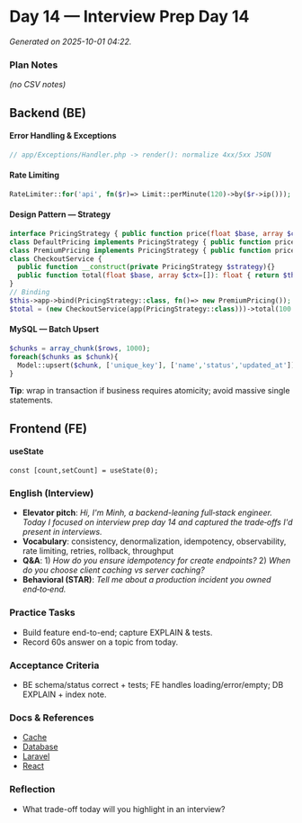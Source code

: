 # Day 14 — Interview Prep Day 14

_Generated on 2025-10-01 04:22._

### Plan Notes
_(no CSV notes)_

## Backend (BE)

#### Error Handling & Exceptions
```php
// app/Exceptions/Handler.php -> render(): normalize 4xx/5xx JSON
```

#### Rate Limiting
```php
RateLimiter::for('api', fn($r)=> Limit::perMinute(120)->by($r->ip()));
```

#### Design Pattern — Strategy
```php
interface PricingStrategy { public function price(float $base, array $ctx=[]): float; }
class DefaultPricing implements PricingStrategy { public function price(float $b, array $ctx=[]): float { return $b; } }
class PremiumPricing implements PricingStrategy { public function price(float $b, array $ctx=[]): float { return round($b*0.95,2); } }
class CheckoutService {
  public function __construct(private PricingStrategy $strategy){}
  public function total(float $base, array $ctx=[]): float { return $this->strategy->price($base,$ctx); }
}
// Binding
$this->app->bind(PricingStrategy::class, fn()=> new PremiumPricing());
$total = (new CheckoutService(app(PricingStrategy::class)))->total(100.0);
```

#### MySQL — Batch Upsert
```php
$chunks = array_chunk($rows, 1000);
foreach($chunks as $chunk){
  Model::upsert($chunk, ['unique_key'], ['name','status','updated_at']);
}
```
**Tip**: wrap in transaction if business requires atomicity; avoid massive single statements.


## Frontend (FE)

#### useState
```tsx
const [count,setCount] = useState(0);
```

### English (Interview)
- **Elevator pitch**: *Hi, I'm Minh, a backend-leaning full‑stack engineer. Today I focused on interview prep day 14 and captured the trade‑offs I'd present in interviews.*
- **Vocabulary**: consistency, denormalization, idempotency, observability, rate limiting, retries, rollback, throughput
- **Q&A**: 1) *How do you ensure idempotency for create endpoints?*  2) *When do you choose client caching vs server caching?*
- **Behavioral (STAR)**: *Tell me about a production incident you owned end‑to‑end.*


### Practice Tasks
- Build feature end-to-end; capture EXPLAIN & tests.
- Record 60s answer on a topic from today.

### Acceptance Criteria
- BE schema/status correct + tests; FE handles loading/error/empty; DB EXPLAIN + index note.

### Docs & References
- [Cache](https://laravel.com/docs/cache)
- [Database](https://dev.mysql.com/doc/)
- [Laravel](https://laravel.com/docs)
- [React](https://react.dev/learn)

### Reflection
- What trade-off today will you highlight in an interview?